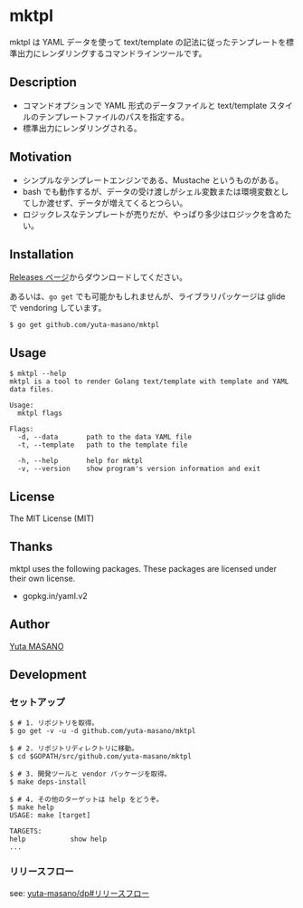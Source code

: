 # mktpl

mktpl は YAML データを使って text/template の記法に従ったテンプレートを標準出力にレンダリングするコマンドラインツールです。

## Description

* コマンドオプションで YAML 形式のデータファイルと text/template スタイルのテンプレートファイルのパスを指定する。
* 標準出力にレンダリングされる。

## Motivation

* シンプルなテンプレートエンジンである、Mustache というものがある。
* bash でも動作するが、データの受け渡しがシェル変数または環境変数としてしか渡せず、データが増えてくるとつらい。
* ロジックレスなテンプレートが売りだが、やっぱり多少はロジックを含めたい。

## Installation

[Releases ページ](https://github.com/yuta-masano/mktpl/releases)からダウンロードしてください。

あるいは、`go get` でも可能かもしれませんが、ライブラリパッケージは glide で vendoring しています。

```
$ go get github.com/yuta-masano/mktpl
```

## Usage

```
$ mktpl --help
mktpl is a tool to render Golang text/template with template and YAML data files.

Usage:
  mktpl flags

Flags:
  -d, --data       path to the data YAML file
  -t, --template   path to the template file

  -h, --help       help for mktpl
  -v, --version    show program's version information and exit
```

## License

The MIT License (MIT)

## Thanks

mktpl uses the following packages. These packages are licensed under their own license.

* gopkg.in/yaml.v2

## Author

[Yuta MASANO](https://github.com/yuta-masano)

## Development

### セットアップ

```
$ # 1. リポジトリを取得。
$ go get -v -u -d github.com/yuta-masano/mktpl

$ # 2. リポジトリディレクトリに移動。
$ cd $GOPATH/src/github.com/yuta-masano/mktpl

$ # 3. 開発ツールと vendor パッケージを取得。
$ make deps-install

$ # 4. その他のターゲットは help をどうぞ。
$ make help
USAGE: make [target]

TARGETS:
help           show help
...
```

### リリースフロー

see: [yuta-masano/dp#リリースフロー](https://github.com/yuta-masano/dp#%E3%83%AA%E3%83%AA%E3%83%BC%E3%82%B9%E3%83%95%E3%83%AD%E3%83%BC)
